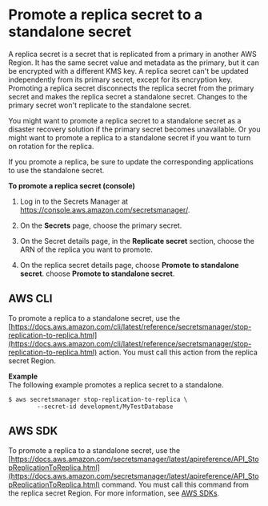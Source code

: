 # Promote a replica secret to a standalone secret<a name="standalone-secret"></a>

A replica secret is a secret that is replicated from a primary in another AWS Region\. It has the same secret value and metadata as the primary, but it can be encrypted with a different KMS key\. A replica secret can't be updated independently from its primary secret, except for its encryption key\. Promoting a replica secret disconnects the replica secret from the primary secret and makes the replica secret a standalone secret\. Changes to the primary secret won't replicate to the standalone secret\. 

You might want to promote a replica secret to a standalone secret as a disaster recovery solution if the primary secret becomes unavailable\. Or you might want to promote a replica to a standalone secret if you want to turn on rotation for the replica\.

If you promote a replica, be sure to update the corresponding applications to use the standalone secret\. 

**To promote a replica secret \(console\)**

1. Log in to the Secrets Manager at [https://console\.aws\.amazon\.com/secretsmanager/](https://console.aws.amazon.com/secretsmanager/)\. 

1. On the **Secrets** page, choose the primary secret\.

1. On the Secret details page, in the **Replicate secret** section, choose the ARN of the replica you want to promote\.

1. On the replica secret details page, choose **Promote to standalone secret**\. choose **Promote to standalone secret**\.

## AWS CLI<a name="standalone-secret-cli"></a>

To promote a replica to a standalone secret, use the [https://docs.aws.amazon.com/cli/latest/reference/secretsmanager/stop-replication-to-replica.html](https://docs.aws.amazon.com/cli/latest/reference/secretsmanager/stop-replication-to-replica.html) action\. You must call this action from the replica secret Region\.

**Example**  
The following example promotes a replica secret to a standalone\.   

```
$ aws secretsmanager stop-replication-to-replica \
        --secret-id development/MyTestDatabase
```

## AWS SDK<a name="standalone-secret-sdk"></a>

To promote a replica to a standalone secret, use the [https://docs.aws.amazon.com/secretsmanager/latest/apireference/API_StopReplicationToReplica.html](https://docs.aws.amazon.com/secretsmanager/latest/apireference/API_StopReplicationToReplica.html) command\. You must call this command from the replica secret Region\. For more information, see [AWS SDKs](asm_access.md#asm-sdks)\.
